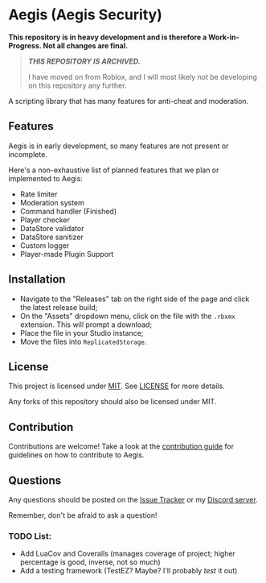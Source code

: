# Aegis (Aegis Security)
**This repository is in heavy development and is therefore a Work-in-Progress. Not all changes are final.**

> ***THIS REPOSITORY IS ARCHIVED.***
>
> I have moved on from Roblox, and I will most likely not be developing on this repository any further.

A scripting library that has many features for anti-cheat and moderation.

## Features
Aegis is in early development, so many features are not present or incomplete. 

Here's a non-exhaustive list of planned features that we plan or implemented to Aegis:
* Rate limiter
* Moderation system
* Command handler (Finished)
* Player checker
* DataStore validator
* DataStore sanitizer
* Custom logger
* Player-made Plugin Support

## Installation
* Navigate to the "Releases" tab on the right side of the page and click the latest release build;
* On the "Assets" dropdown menu, click on the file with the `.rbxmx` extension. This will prompt a download;
* Place the file in your Studio instance;
* Move the files into `ReplicatedStorage`.

## License
This project is licensed under [MIT](http://opensource.org/licenses/MIT). See [LICENSE](LICENSE) for more details.

Any forks of this repository should also be licensed under MIT.

## Contribution
Contributions are welcome! Take a look at the [contribution guide](CONTRIBUTING.md) for guidelines on how to contribute to Aegis.

## Questions
Any questions should be posted on the [Issue Tracker](https://github.com/Bazalbuilder/Aegis/issues) or my [Discord server](https://discord.gg/asCWGUfJMj). 

Remember, don't be afraid to ask a question!

### TODO List:
* Add LuaCov and Coveralls (manages coverage of project; higher percentage is good, inverse, not so much)
* Add a testing framework (TestEZ? Maybe? I'll probably *test* it out)
